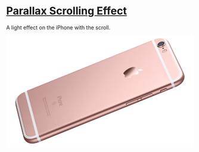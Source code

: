 # [Parallax Scrolling Effect](https://mikeegivieer.github.io/Parallax-Scrolling-Effect/)

A light effect on the iPhone with the scroll.


![Desktop: ](Design/iphone.png)

